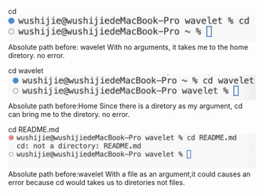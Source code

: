 cd
![Image](WeChat3cddaaf6087aac6d8d492887f829cba8.png)
Absolute path before: wavelet
With no arguments, it takes me to the home diretory.
no error.

cd wavelet
![Image](WeChatc128289071e07651dacb18a92c936315.png)
Absolute path before:Home
Since there is a diretory as my argument, cd can bring me to the diretory.
no error.

cd README.md
![Image](WeChatffddf02ba04d15fd565c11f350870839.png)
Absolute path before:wavelet
With a file as an argument,it could causes an error because cd would takes us to diretories not files.
